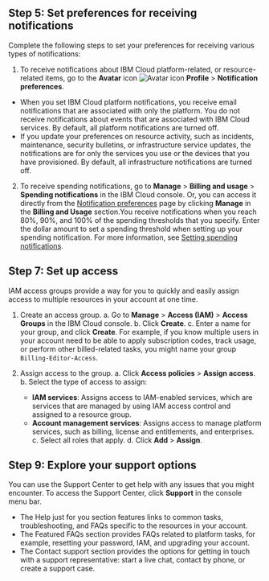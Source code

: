 ## Step 5: Set preferences for receiving notifications

Complete the following steps to set your preferences for receiving various types of notifications:

1. To receive notifications about IBM Cloud platform-related, or resource-related items, go to the **Avatar** icon ![Avatar icon](https://cloud.ibm.com/docs-content/v1/content/5ee2bd3e798c00cfe6d13c8a453e4d09869646dc/icons/i-avatar-icon.svg "Avatar") **Profile** > **Notification preferences**.
  * When you set IBM Cloud platform notifications, you receive email notifications that are associated with only the platform. You do not receive notifications about events that are associated with IBM Cloud services. By default, all platform notifications are turned off.
  * If you update your preferences on resource activity, such as incidents, maintenance, security bulletins, or infrastructure service updates, the notifications are for only the services you use or the devices that you have provisioned. By default, all infrastructure notifications are turned off.
2. To receive spending notifications, go to **Manage** > **Billing and usage** > **Spending notifications** in the IBM Cloud console. Or, you can access it directly from the [Notification preferences](https://cloud.ibm.com/user/notifications) page by clicking **Manage** in the **Billing and Usage** section.You receive notifications when you reach 80%, 90%, and 100% of the spending thresholds that you specify. Enter the dollar amount to set a spending threshold when setting up your spending notification. For more information, see [Setting spending notifications](https://cloud.ibm.com/docs/billing-usage?topic=billing-usage-spending).

## Step 7: Set up access

IAM access groups provide a way for you to quickly and easily assign access to multiple resources in your account at one time.

1. Create an access group.
  a. Go to **Manage** > **Access (IAM)** > **Access Groups** in the IBM Cloud console.
  b. Click **Create**.
  c. Enter a name for your group, and click **Create**. For example, if you know multiple users in your account need to be able to apply subscription codes, track usage, or perform other billed-related tasks, you might name your group `Billing-Editor-Access`.

2. Assign access to the group.
  a. Click **Access policies** > **Assign access**.
  b. Select the type of access to assign:
     * **IAM services**: Assigns access to IAM-enabled services, which are services that are managed by using IAM access control and assigned to a resource group.
     * **Account management services**: Assigns access to manage platform services, such as billing, license and entitlements, and enterprises.
  c. Select all roles that apply.
  d. Click **Add** > **Assign**.


## Step 9: Explore your support options

You can use the Support Center to get help with any issues that you might encounter. To access the Support Center, click **Support** in the console menu bar.

* The Help just for you section features links to common tasks, troubleshooting, and FAQs specific to the resources in your account.
* The Featured FAQs section provides FAQs related to platform tasks, for example, resetting your password, IAM, and upgrading your account.
* The Contact support section provides the options for getting in touch with a support representative: start a live chat, contact by phone, or create a support case.
